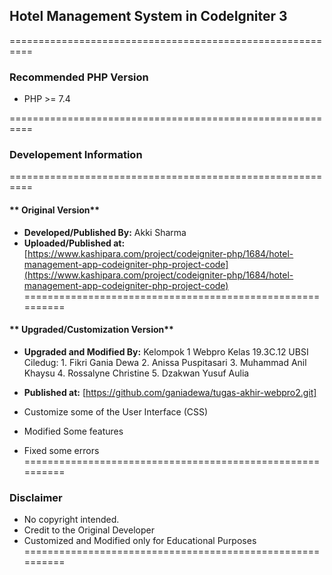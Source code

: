 ## **Hotel Management System in CodeIgniter 3**
==========================================================

### Recommended PHP Version
- PHP >= 7.4

==========================================================
### **Developement Information**
==========================================================
#### ** Original Version**
- **Developed/Published By:** Akki Sharma
- **Uploaded/Published at:** [https://www.kashipara.com/project/codeigniter-php/1684/hotel-management-app-codeigniter-php-project-code](https://www.kashipara.com/project/codeigniter-php/1684/hotel-management-app-codeigniter-php-project-code) 
==========================================================
#### ** Upgraded/Customization Version**
- **Upgraded and Modified By:** Kelompok 1 Webpro
                                Kelas 19.3C.12
                                UBSI Ciledug:
                                                1. Fikri Gania Dewa
                                                2. Anissa Puspitasari
                                                3. Muhammad Anil Khaysu
                                                4. Rossalyne Christine
                                                5. Dzakwan Yusuf Aulia
- **Published at:** [https://github.com/ganiadewa/tugas-akhir-webpro2.git]

- Customize some of the User Interface (CSS)
- Modified Some features
- Fixed some errors
==========================================================
### **Disclaimer**
- No copyright intended.
- Credit to the Original Developer
- Customized and Modified only for Educational Purposes
==========================================================